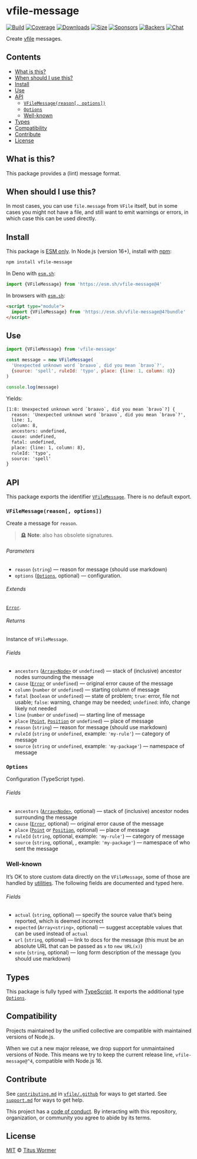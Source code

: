 # vfile-message

[![Build][build-badge]][build]
[![Coverage][coverage-badge]][coverage]
[![Downloads][downloads-badge]][downloads]
[![Size][size-badge]][size]
[![Sponsors][sponsors-badge]][collective]
[![Backers][backers-badge]][collective]
[![Chat][chat-badge]][chat]

Create [vfile][] messages.

## Contents

*   [What is this?](#what-is-this)
*   [When should I use this?](#when-should-i-use-this)
*   [Install](#install)
*   [Use](#use)
*   [API](#api)
    *   [`VFileMessage(reason[, options])`](#vfilemessagereason-options)
    *   [`Options`](#options)
    *   [Well-known](#well-known)
*   [Types](#types)
*   [Compatibility](#compatibility)
*   [Contribute](#contribute)
*   [License](#license)

## What is this?

This package provides a (lint) message format.

## When should I use this?

In most cases, you can use `file.message` from `VFile` itself, but in some
cases you might not have a file, and still want to emit warnings or errors,
in which case this can be used directly.

## Install

This package is [ESM only][esm].
In Node.js (version 16+), install with [npm][]:

```sh
npm install vfile-message
```

In Deno with [`esm.sh`][esmsh]:

```js
import {VFileMessage} from 'https://esm.sh/vfile-message@4'
```

In browsers with [`esm.sh`][esmsh]:

```html
<script type="module">
  import {VFileMessage} from 'https://esm.sh/vfile-message@4?bundle'
</script>
```

## Use

```js
import {VFileMessage} from 'vfile-message'

const message = new VFileMessage(
  'Unexpected unknown word `braavo`, did you mean `bravo`?',
  {source: 'spell', ruleId: 'typo', place: {line: 1, column: 8}}
)

console.log(message)
```

Yields:

```txt
[1:8: Unexpected unknown word `braavo`, did you mean `bravo`?] {
  reason: 'Unexpected unknown word `braavo`, did you mean `bravo`?',
  line: 1,
  column: 8,
  ancestors: undefined,
  cause: undefined,
  fatal: undefined,
  place: {line: 1, column: 8},
  ruleId: 'typo',
  source: 'spell'
}
```

## API

This package exports the identifier [`VFileMessage`][api-vfile-message].
There is no default export.

### `VFileMessage(reason[, options])`

Create a message for `reason`.

> 🪦 **Note**: also has obsolete signatures.

###### Parameters

*   `reason` (`string`)
    — reason for message (should use markdown)
*   `options` ([`Options`][api-options], optional)
    — configuration.

###### Extends

[`Error`][mdn-error].

###### Returns

Instance of `VFileMessage`.

###### Fields

*   `ancestors` ([`Array<Node>`][unist-node] or `undefined`)
    — stack of (inclusive) ancestor nodes surrounding the message
*   `cause` ([`Error`][mdn-error] or `undefined`)
    — original error cause of the message
*   `column` (`number` or `undefined`)
    — starting column of message
*   `fatal` (`boolean` or `undefined`)
    — state of problem; `true`: error, file not usable; `false`: warning,
    change may be needed; `undefined`: info, change likely not needed
*   `line` (`number` or `undefined`)
    — starting line of message
*   `place` ([`Point`][unist-point], [`Position`][unist-position] or `undefined`)
    — place of message
*   `reason` (`string`)
    — reason for message (should use markdown)
*   `ruleId` (`string` or `undefined`, example: `'my-rule'`)
    — category of message
*   `source` (`string` or `undefined`, example: `'my-package'`)
    — namespace of message

### `Options`

Configuration (TypeScript type).

###### Fields

*   `ancestors` ([`Array<Node>`][unist-node], optional)
    — stack of (inclusive) ancestor nodes surrounding the message
*   `cause` ([`Error`][mdn-error], optional)
    — original error cause of the message
*   `place` ([`Point`][unist-point] or [`Position`][unist-position], optional)
    — place of message
*   `ruleId` (`string`, optional, example: `'my-rule'`)
    — category of message
*   `source` (`string`, optional, , example: `'my-package'`)
    — namespace of who sent the message

### Well-known

It’s OK to store custom data directly on the `VFileMessage`, some of those are
handled by [utilities][util].
The following fields are documented and typed here.

###### Fields

*   `actual` (`string`, optional)
    — specify the source value that’s being reported, which is deemed incorrect
*   `expected` (`Array<string>`, optional)
    — suggest acceptable values that can be used instead of `actual`
*   `url` (`string`, optional)
    — link to docs for the message (this must be an absolute URL that can be
    passed as `x` to `new URL(x)`)
*   `note` (`string`, optional)
    — long form description of the message (you should use markdown)

## Types

This package is fully typed with [TypeScript][].
It exports the additional type [`Options`][api-options].

## Compatibility

Projects maintained by the unified collective are compatible with maintained
versions of Node.js.

When we cut a new major release, we drop support for unmaintained versions of
Node.
This means we try to keep the current release line, `vfile-message@^4`,
compatible with Node.js 16.

## Contribute

See [`contributing.md`][contributing] in [`vfile/.github`][health] for ways to
get started.
See [`support.md`][support] for ways to get help.

This project has a [code of conduct][coc].
By interacting with this repository, organization, or community you agree to
abide by its terms.

## License

[MIT][license] © [Titus Wormer][author]

<!-- Definitions -->

[build-badge]: https://github.com/vfile/vfile-message/workflows/main/badge.svg

[build]: https://github.com/vfile/vfile-message/actions

[coverage-badge]: https://img.shields.io/codecov/c/github/vfile/vfile-message.svg

[coverage]: https://codecov.io/github/vfile/vfile-message

[downloads-badge]: https://img.shields.io/npm/dm/vfile-message.svg

[downloads]: https://www.npmjs.com/package/vfile-message

[size-badge]: https://img.shields.io/badge/dynamic/json?label=minzipped%20size&query=$.size.compressedSize&url=https://deno.bundlejs.com/?q=vfile-message

[size]: https://bundlejs.com/?q=vfile-message

[sponsors-badge]: https://opencollective.com/unified/sponsors/badge.svg

[backers-badge]: https://opencollective.com/unified/backers/badge.svg

[collective]: https://opencollective.com/unified

[chat-badge]: https://img.shields.io/badge/chat-discussions-success.svg

[chat]: https://github.com/vfile/vfile/discussions

[npm]: https://docs.npmjs.com/cli/install

[contributing]: https://github.com/vfile/.github/blob/main/contributing.md

[support]: https://github.com/vfile/.github/blob/main/support.md

[health]: https://github.com/vfile/.github

[coc]: https://github.com/vfile/.github/blob/main/code-of-conduct.md

[esm]: https://gist.github.com/sindresorhus/a39789f98801d908bbc7ff3ecc99d99c

[esmsh]: https://esm.sh

[typescript]: https://www.typescriptlang.org

[license]: license

[author]: https://wooorm.com

[mdn-error]: https://developer.mozilla.org/en-US/docs/Web/JavaScript/Reference/Global_Objects/Error

[unist-node]: https://github.com/syntax-tree/unist#node

[unist-point]: https://github.com/syntax-tree/unist#point

[unist-position]: https://github.com/syntax-tree/unist#position

[vfile]: https://github.com/vfile/vfile

[util]: https://github.com/vfile/vfile#utilities

[api-options]: [[options]]

[api-vfile-message]: [[vfilemessagereason-options]]
